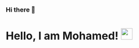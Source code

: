 ### Hi there 👋
# Hello, I am Mohamed! <img src="https://raw.githubusercontent.com/MartinHeinz/MartinHeinz/master/wave.gif" width="30px">


<!--
**belal19979/belal19979** is a ✨ _special_ ✨ repository because its `README.md` (this file) appears on your GitHub profile.

Here are some ideas to get you started:

- 🔭   on my way to be full stack developer
- 🌱 I’m currently learning javascript
- 👯 I’m looking to collaborate on ...
- 🤔 I’m looking for help with ...
- 💬 Ask me about ...
- 📫 you can find me here [linkedIn](https://www.linkedin.com/in/mohamed-belal-6351571a3/)
- 😄 Pronouns: ...
- ⚡ Fun fact: ...
-->

